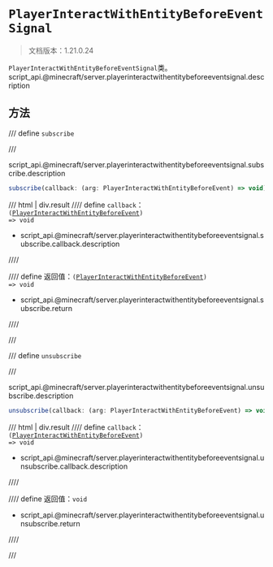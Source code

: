 # `PlayerInteractWithEntityBeforeEventSignal`

> 文档版本：1.21.0.24

`PlayerInteractWithEntityBeforeEventSignal`类。script_api.@minecraft/server.playerinteractwithentitybeforeeventsignal.description

## 方法

/// define
`subscribe`


///

script_api.@minecraft/server.playerinteractwithentitybeforeeventsignal.subscribe.description

```js
subscribe(callback: (arg: PlayerInteractWithEntityBeforeEvent) => void): (arg: PlayerInteractWithEntityBeforeEvent) => void
```

/// html | div.result
//// define
`callback`：<code>(<a href="../playerinteractwithentitybeforeevent/">PlayerInteractWithEntityBeforeEvent</a>) =&gt; void</code>

- script_api.@minecraft/server.playerinteractwithentitybeforeeventsignal.subscribe.callback.description


////

//// define
返回值：<code>(<a href="../playerinteractwithentitybeforeevent/">PlayerInteractWithEntityBeforeEvent</a>) =&gt; void</code>

- script_api.@minecraft/server.playerinteractwithentitybeforeeventsignal.subscribe.return


////

///


/// define
`unsubscribe`


///

script_api.@minecraft/server.playerinteractwithentitybeforeeventsignal.unsubscribe.description

```js
unsubscribe(callback: (arg: PlayerInteractWithEntityBeforeEvent) => void): void
```

/// html | div.result
//// define
`callback`：<code>(<a href="../playerinteractwithentitybeforeevent/">PlayerInteractWithEntityBeforeEvent</a>) =&gt; void</code>

- script_api.@minecraft/server.playerinteractwithentitybeforeeventsignal.unsubscribe.callback.description


////

//// define
返回值：`void`

- script_api.@minecraft/server.playerinteractwithentitybeforeeventsignal.unsubscribe.return


////

///

